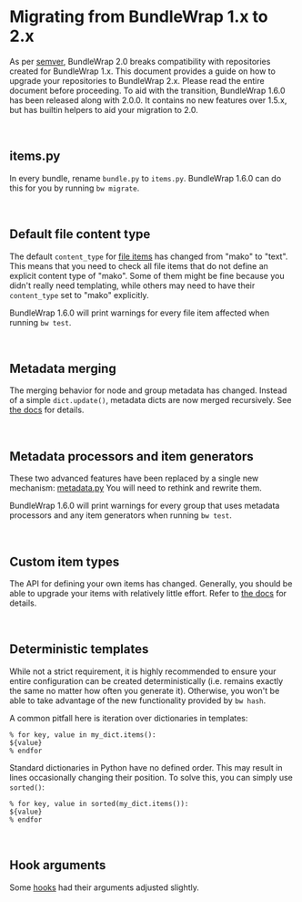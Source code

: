 # Migrating from BundleWrap 1.x to 2.x

As per [semver](http://semver.org), BundleWrap 2.0 breaks compatibility with repositories created for BundleWrap 1.x. This document provides a guide on how to upgrade your repositories to BundleWrap 2.x. Please read the entire document before proceeding. To aid with the transition, BundleWrap 1.6.0 has been released along with 2.0.0. It contains no new features over 1.5.x, but has builtin helpers to aid your migration to 2.0.

<br>

## items.py

In every bundle, rename `bundle.py` to `items.py`. BundleWrap 1.6.0 can do this for you by running `bw migrate`.

<br>

## Default file content type

The default `content_type` for [file items](../items/file.md) has changed from "mako" to "text". This means that you need to check all file items that do not define an explicit content type of "mako". Some of them might be fine because you didn't really need templating, while others may need to have their `content_type` set to "mako" explicitly.

BundleWrap 1.6.0 will print warnings for every file item affected when running `bw test`.

<br>

## Metadata merging

The merging behavior for node and group metadata has changed. Instead of a simple `dict.update()`, metadata dicts are now merged recursively. See [the docs](../repo/groups.py.md#metadata) for details.

<br>

## Metadata processors and item generators

These two advanced features have been replaced by a single new mechanism: [metadata.py](../repo/bundles.md#metadatapy) You will need to rethink and rewrite them.

BundleWrap 1.6.0 will print warnings for every group that uses metadata processors and any item generators when running `bw test`.

<br>

## Custom item types

The API for defining your own items has changed. Generally, you should be able to upgrade your items with relatively little effort. Refer to [the docs](dev_item.md) for details.

<br>

## Deterministic templates

While not a strict requirement, it is highly recommended to ensure your entire configuration can be created deterministically (i.e. remains exactly the same no matter how often you generate it). Otherwise, you won't be able to take advantage of the new functionality provided by `bw hash`.

A common pitfall here is iteration over dictionaries in templates:

	% for key, value in my_dict.items():
	${value}
	% endfor

Standard dictionaries in Python have no defined order. This may result in lines occasionally changing their position. To solve this, you can simply use `sorted()`:

	% for key, value in sorted(my_dict.items()):
	${value}
	% endfor

<br>

## Hook arguments

Some [hooks](../repo/hooks.md) had their arguments adjusted slightly.
